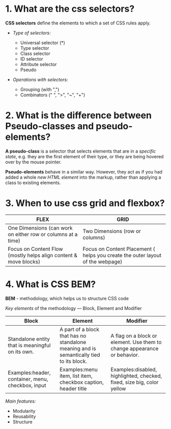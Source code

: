 # 1. What are the css selectors?

**CSS selectors** define the elements to which a set of CSS rules apply.

- _Type of selectors:_

  - Universal selector (\*)
  - Type selector
  - Class selector
  - ID selector
  - Attribute selector
  - Pseudo

- _Operations with selectors:_

  - Grouping (with ",")
  - Combinators (" ", ">", "~", "+")

# 2. What is the difference between Pseudo-classes and pseudo-elements?

**A pseudo-class** is a selector that selects elements that are in a _specific state_, e.g. they are the first element of their type, or they are being hovered over by the mouse pointer.

**Pseudo-elements** behave in a similar way. However, they act as if you had added a whole _new HTML element_ into the markup, rather than applying a class to existing elements.

# 3. When to use css grid and flexbox?

| FLEX                                                             | GRID                                                                           |
| ---------------------------------------------------------------- | ------------------------------------------------------------------------------ |
| One Dimensions (can work on either row or columns at a time)     | Two Dimensions (row or columns)                                                |
| Focus on Content Flow (mostly helps align content & move blocks) | Focus on Content Placement ( helps you create the outer layout of the webpage) |

# 4. What is CSS BEM?

**BEM** - methodology, which helps us to structure CSS code

_Key elements_ of the methodology — Block, Element and Modifier

| Block                                             | Element                                                                                 | Modifier                                                                 |
| ------------------------------------------------- | --------------------------------------------------------------------------------------- | ------------------------------------------------------------------------ |
| Standalone entity that is meaningful on its own.  | A part of a block that has no standalone meaning and is semantically tied to its block. | A flag on a block or element. Use them to change appearance or behavior. |
| Examples:header, container, menu, checkbox, input | Examples:menu item, list item, checkbox caption, header title                           | Examples:disabled, highlighted, checked, fixed, size big, color yellow   |

_Main features:_

- Modularity
- Reusability
- Structure
